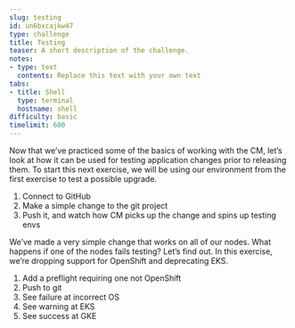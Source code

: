 ```yaml
---
slug: testing
id: un6bxcajkw47
type: challenge
title: Testing
teaser: A short description of the challenge.
notes:
- type: text
  contents: Replace this text with your own text
tabs:
- title: Shell
  type: terminal
  hostname: shell
difficulty: basic
timelimit: 600
---
```

Now that we’ve practiced some of the basics of working with the CM, let’s look at how it can be used for testing application changes prior to releasing them. To start this next exercise, we will be using our environment from the first exercise to test a possible upgrade.

1. Connect to GitHub
2. Make a simple change to the git project
3. Push it, and watch how CM picks up the change and spins up testing envs

We’ve made a very simple change that works on all of our nodes. What happens if one of the nodes fails testing? Let’s find out. In this exercise, we’re dropping support for OpenShift and deprecating EKS.

1. Add a preflight requiring one not OpenShift
2. Push to git
3. See failure at incorrect OS
4. See warning at EKS
5. See success at GKE

